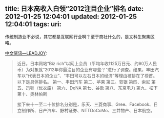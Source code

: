 title: 日本高收入白领“2012注目企业”排名
date: 2012-01-25 12:04:01
updated: 2012-01-25 12:04:01
tags: 
uri: 
---

传统制造业不必说，其它都是互联网行业啊？至于商社什么的，是文科生聚集区咯。

[中文资讯—LEADJOY](http://leadjoy.diandian.com/post/2012-01-25/14558289):

> 近日，日本网站“Biz rich”以网上会员（平均年收1125万日元、约90万人民币）为对象就“2012年你最注目的企业有哪些？”进行了调查。结果，丰田汽车以“代表日本的企业”、“丰田可以左右日本的经济”等理由被排在了榜首。以下是具体排名。
> 第一、丰田汽车
> 第二、苹果
> 第三、软银
> 第四、索尼
> 第五、迅销（优衣库）
> 第六、DeNA
> 第七、谷歌
> 第八、东京电力
> 第九、松下
> 第十、奥林帕斯
> 
> 接下来十一至二十位排名分别是，乐天、三菱商事、Gree、Facebook、日立制作所、日产汽车、野村证券、NTTDoCoMo、三井物产、日本航空。